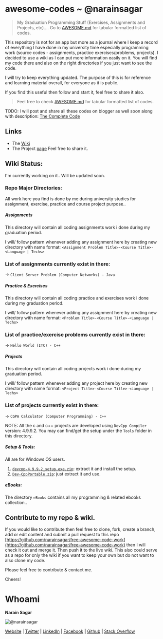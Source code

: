 # awesome-codes ~ @narainsagar

> My Graduation Programming Stuff (Exercises, Assignments and Projects, etc).... Go to [AWESOME.md](./AWESOME.md) for tabular formatted list of codes.

This repository is not for an app but more as a journal where I keep a record of everything I have done in my university time especially programming work (source codes - assignments, practice exercises/problems, projects). I decided to use a wiki as I can put more information easily on it. You will find my code there and also on the right directories if you just want to see the code.

I will try to keep everything updated. The purpose of this is for reference and learning material overall, for everyone as it is public.

If you find this useful then follow and start it, feel free to share it also.

> Feel free to check [AWESOME.md](./AWESOME.md) for tabular formatted list of codes.

TODO: I will post and share all these codes on blogger as well soon along with description: [The Complete Code](https://www.thecompletecode.blogspot.com/)

## Links
- The [Wiki](https://github.com/narainsagar/free-awesome-code-work/wiki)
- The Project [page](http://narainsagar.github.io/free-awesome-code-work) Feel free to share it.


## Wiki Status:
I'm currently working on it.. Will be updated soon.

### Repo Major Directories:
All work here you find is done by me during university studies for assignment, exercise, practice and course project purpose..

##### Assignments
This directory will contain all coding assignments work i done during my graduation period.

I will/ follow pattern whenever adding any assignment here by creating new directory with name format: 
`<Assignment Problem Title>-<Course Title>-<Language | Techs>`

### List of assignments currently exist in there:

-> `Client Server Problem (Computer Networks) - Java`

##### Practice & Exercises
This directory will contain all coding practice and exercises work i done during my graduation period.

I will/ follow pattern whenever adding any assignment here by creating new directory with name format: 
`<Problem Title>-<Course Title>-<Language | Techs>`

### List of practice/exercise problems currently exist in there:

-> `Hello World (ITC) - C++`

##### Projects
This directory will contain all coding projects work i done during my graduation period.

I will/ follow pattern whenever adding any project here by creating new directory with name format: 
`<Project Title>-<Course Title>-<Language | Techs>`

### List of projects currently exist in there:

-> `CGPA Calculator (Computer Programming) - C++`

NOTE: All the c and c++ projects are developed using `DevCpp Compiler` version: 4.9.9.2. You may can find/get the setup under the `Tools` folder in this directory.

##### Setup & Tools:
All are for Windows OS users.

1. [`devcpp-4.9.9.2_setup.exe.zip`](https://www.dropbox.com/s/2uofyetzhq2lpq3/devcpp-4.9.9.2_setup.exe.zip?dl=0): extract it and install the setup.
2. [`Dev-CppPortable.zip`](https://www.dropbox.com/s/xdaqdxg3opoxrxa/Dev-CppPortable.zip?dl=0): just extract it and use.


##### eBooks:
The directory `eBooks` contains all my programming & related ebooks collection..


## Contribute to my repo & wiki.
If you would like to contribute then feel free to clone, fork, create a branch, add or edit content and submit a pull request to this repo [https://github.com/narainsagar/free-awesome-code-work](https://github.com/narainsagar/free-awesome-code-work) then I will check it out and merge it. Then push it to the live wiki. This also could serve as a  repo for only the wiki if you want to keep your own but do not want to also clone my code.


Please feel free to contribute & contact me.

Cheers!

# Whoami
**Narain Sagar**

![@narainsagar](https://avatars0.githubusercontent.com/narainsagar?&s=128)

[Website](http://narainsagar.com/) | [Twitter](https://twitter.com/narainsagar) | [LinkedIn](https://www.linkedin.com/pk/narainsagar) |  [Facebook](https://facebook.com/NarainSagarPage) | [Github](https://github.com/narainsagar) | [Stack Overflow](www.stackoverflow.com/users/5228251/narainsagar)
